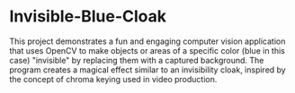 # Invisible-Blue-Cloak
This project demonstrates a fun and engaging computer vision application that uses OpenCV to make objects or areas of a specific color (blue in this case) "invisible" by replacing them with a captured background. The program creates a magical effect similar to an invisibility cloak, inspired by the concept of chroma keying used in video production.
